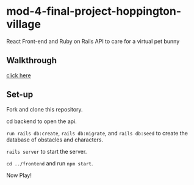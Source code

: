 # mod-4-final-project-hoppington-village
React Front-end and Ruby on Rails API to care for a virtual pet bunny

## Walkthrough
[click here](https://youtu.be/NOLy9hjBR6U)

## Set-up
Fork and clone this repository.

cd backend to open the api.

`run rails db:create`, `rails db:migrate`, and `rails db:seed` to create the database of obstacles and characters.

`rails server` to start the server.

`cd ../frontend` and run `npm start`.

Now Play!
